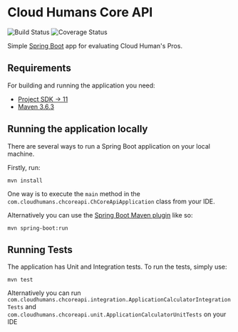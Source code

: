 # Cloud Humans Core API

![Build Status](https://travis-ci.org/codecentric/springboot-sample-app.svg?branch=master)
![Coverage Status](https://s3.amazonaws.com/assets.coveralls.io/badges/coveralls_100.svg)

Simple [Spring Boot](http://projects.spring.io/spring-boot/) app for evaluating Cloud Human's Pros.

## Requirements

For building and running the application you need:

- [Project SDK -> 11](http://www.oracle.com/technetwork/java/javase/downloads)
- [Maven 3.6.3](https://maven.apache.org)

## Running the application locally

There are several ways to run a Spring Boot application on your local machine.

Firstly, run:

```shell
mvn install
```

One way is to execute the `main` method in the `com.cloudhumans.chcoreapi.ChCoreApiApplication` class from your IDE.

Alternatively you can use the [Spring Boot Maven plugin](https://docs.spring.io/spring-boot/docs/current/reference/html/build-tool-plugins-maven-plugin.html) like so:

```shell
mvn spring-boot:run
```

## Running Tests

The application has Unit and Integration tests. To run the tests, simply use:

```shell
mvn test
```

Alternatively you can run `com.cloudhumans.chcoreapi.integration.ApplicationCalculatorIntegrationTests` and
`com.cloudhumans.chcoreapi.unit.ApplicationCalculatorUnitTests` on your IDE
